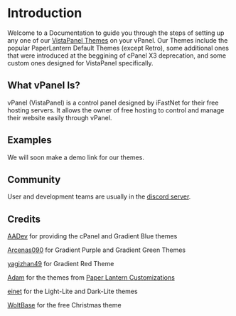 # Introduction

Welcome to a Documentation to guide you through the steps of setting up any one of our [VistaPanel Themes](https://github.com/WybeNetwork/VistaPanel-Themes) on your vPanel. Our Themes include the popular PaperLantern Default Themes (except Retro), some additional ones that were introduced at the beggining of cPanel X3 deprecation, and some custom ones designed for VistaPanel specifically.

## What vPanel Is?

vPanel (VistaPanel) is a control panel designed by iFastNet for their free hosting servers. It allows the owner of free hosting to control and manage their website easily through vPanel.

## Examples

We will soon make a demo link for our themes.

## Community
User and development teams are usually in the [discord server](https://discord.gg/zArW8kC).

## Credits
[AADev](https://github.com/mahofficial) for providing the cPanel and Gradient Blue themes

[Arcenas090](https://github.com/arcenas090) for Gradient Purple and Gradient Green Themes

[yagizhan49](https://github.com/yagizhan49) for Gradient Red Theme

[Adam](https://github.com/adam/) for the themes from [Paper Lantern Customizations](https://github.com/CpanelInc/Paper_Lantern_Customizations)  

[einet](https://github.com/eiinet) for the Light-Lite and Dark-Lite themes

[WoltBase](https://www.woltbase.com) for the free Christmas theme
